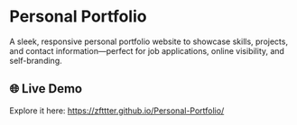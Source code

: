 # Personal Portfolio
A sleek, responsive personal portfolio website to showcase skills, projects, and contact information—perfect for job applications, online visibility, and self-branding.

## 🌐 Live Demo
Explore it here: https://zfttter.github.io/Personal-Portfolio/


